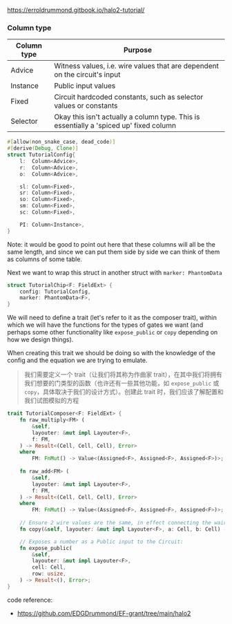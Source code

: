 https://erroldrummond.gitbook.io/halo2-tutorial/

### Column type

|Column type|Purpose|
|---|---|
|Advice|Witness values, i.e. wire values that are dependent on the circuit's input|
|Instance|Public input values|
|Fixed|Circuit hardcoded constants, such as selector values or constants|
|Selector|Okay this isn't actually a column type. This is essentially a 'spiced up' fixed column|

```rust
#[allow(non_snake_case, dead_code)]
#[derive(Debug, Clone)]
struct TutorialConfig{
    l:  Column<Advice>,
    r:  Column<Advice>,
    o:  Column<Advice>,

    sl: Column<Fixed>,
    sr: Column<Fixed>,
    so: Column<Fixed>,
    sm: Column<Fixed>,
    sc: Column<Fixed>,

    PI: Column<Instance>,        
}
```

Note: it would be good to point out here that these columns will all be the same length, and since we can put them side by side we can think of them as columns of some table.

Next we want to wrap this struct in another struct with `marker: PhantomData`
```rust
struct TutorialChip<F: FieldExt> {
    config: TutorialConfig,
    marker: PhantomData<F>,
}
```

We will need to define a trait (let's refer to it as the composer trait), within which we will have the functions for the types of gates we want (and perhaps some other functionality like `expose_public` or `copy` depending on how we design things). 

When creating this trait we should be doing so with the knowledge of the config and the equation we are trying to emulate.
> 我们需要定义一个 trait（让我们将其称为作曲家 trait），在其中我们将拥有我们想要的门类型的函数（也许还有一些其他功能，如 `expose_public` 或 `copy`，具体取决于我们的设计方式）。创建此 trait 时，我们应该了解配置和我们试图模拟的方程

```rust
trait TutorialComposer<F: FieldExt> {
    fn raw_multiply<FM> (
        &self,
        layouter: &mut impl Layouter<F>,
        f: FM,
    ) -> Result<(Cell, Cell, Cell), Error>
    where 
        FM: FnMut() -> Value<(Assigned<F>, Assigned<F>, Assigned<F>)>;
    
    fn raw_add<FM> (
        &self,
        layouter: &mut impl Layouter<F>,
        f: FM,
    ) -> Result<(Cell, Cell, Cell), Error>
    where 
        FM: FnMut() -> Value<(Assigned<F>, Assigned<F>, Assigned<F>)>;
    
    // Ensure 2 wire values are the same, in effect connecting the waires to each other.
    fn copy(&self, layouter: &mut impl Layouter<F>, a: Cell, b: Cell) -> Result<(), Error>;

    // Exposes a number as a Public input to the Circuit:
    fn expose_public(
        &self,
        layouter: &mut impl Layouter<F>,
        cell: Cell,
        row: usize,
    ) -> Result<(), Error>;
}
```



code reference: 
 - https://github.com/EDGDrummond/EF-grant/tree/main/halo2